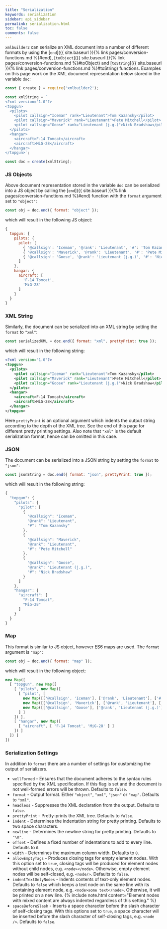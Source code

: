 ```yaml
---
title: "Serialization"
keywords: serialization
sidebar: api_sidebar
permalink: serialization.html
toc: false
comments: false
---
```

`xmlbuilder2` can serialize an XML document into a number of different formats by using the [`end`]({{ site.baseurl }}{% link pages/conversion-functions.md %}#end),
[`toObject`]({{ site.baseurl }}{% link pages/conversion-functions.md %}#toObject) and
[`toString`]({{ site.baseurl }}{% link pages/conversion-functions.md %}#toString) functions. Examples on this page work on the XML document representation below stored in the variable `doc`:

```js
const { create } = require('xmlbuilder2');

const xmlString = `
<?xml version="1.0"?>
<topgun>
  <pilots>
    <pilot callsign="Iceman" rank="Lieutenant">Tom Kazansky</pilot>
    <pilot callsign="Maverick" rank="Lieutenant">Pete Mitchell</pilot>
    <pilot callsign="Goose" rank="Lieutenant (j.g.)">Nick Bradshaw</pilot>
  </pilots>
  <hangar>
    <aircraft>F-14 Tomcat</aircraft>
    <aircraft>MiG-28</aircraft>
  </hangar>
</topgun>`;

const doc = create(xmlString);
```

### JS Objects

Above document representation stored in the variable `doc` can be serialized into a JS object by calling the [`end`]({{ site.baseurl }}{% link pages/conversion-functions.md %}#end) function with the `format` argument set to `"object"`:
```js
const obj = doc.end({ format: "object" });
```
which will result in the following JS object:
```js
{
  topgun: {
    pilots: {
      pilot: [
        { '@callsign': 'Iceman', '@rank': 'Lieutenant', '#': 'Tom Kazansky' },
        { '@callsign': 'Maverick', '@rank': 'Lieutenant', '#': 'Pete Mitchell' },
        { '@callsign': 'Goose', '@rank': 'Lieutenant (j.g.)', '#': 'Nick Bradshaw' }
      ]
    },
    hangar: {
      aircraft: [
        'F-14 Tomcat',
        'MiG-28'
      ]
    }
  }
}
```

### XML String

Similarly, the document can be serialized into an XML string by setting the `format` to `"xml"`:
```js
const serializedXML = doc.end({ format: "xml", prettyPrint: true });
```
which will result in the following string:
```xml
<?xml version="1.0"?>
<topgun>
  <pilots>
    <pilot callsign="Iceman" rank="Lieutenant">Tom Kazansky</pilot>
    <pilot callsign="Maverick" rank="Lieutenant">Pete Mitchell</pilot>
    <pilot callsign="Goose" rank="Lieutenant (j.g.)">Nick Bradshaw</pilot>
  </pilots>
  <hangar>
    <aircraft>F-14 Tomcat</aircraft>
    <aircraft>MiG-28</aircraft>
  </hangar>
</topgun>
```
Here `prettyPrint` is an optional argument which indents the output string according to the depth of the XML tree. See the end of this page for different pretty printing settings. Also note that `"xml"` is the default serialization format, hence can be omitted in this case.

### JSON

The document can be serialized into a JSON string by setting the `format` to `"json"`:
```js
const jsonString = doc.end({ format: "json", prettyPrint: true });
```
which will result in the following string:
```js
{
  "topgun": {
    "pilots": {
      "pilot": [
        {
          "@callsign": "Iceman",
          "@rank": "Lieutenant",
          "#": "Tom Kazansky"
        },
        {
          "@callsign": "Maverick",
          "@rank": "Lieutenant",
          "#": "Pete Mitchell"
        },
        {
          "@callsign": "Goose",
          "@rank": "Lieutenant (j.g.)",
          "#": "Nick Bradshaw"
        }
      ]
    },
    "hangar": {
      "aircraft": [
        "F-14 Tomcat",
        "MiG-28"
      ]
    }
  }
}
```

### Map

This format is similar to JS object, however ES6 maps are used. The `format` argument is `"map"`:
```js
const obj = doc.end({ format: "map" });
```
which will result in the following object:
```js
new Map([
  [ "topgun", new Map([
    [ "pilots", new Map([
      [ "pilot", [
        new Map([['@callsign', 'Iceman'], ['@rank', 'Lieutenant'], ['#', 'Tom Kazansky']]),
        new Map([['@callsign', 'Maverick'], ['@rank', 'Lieutenant'], ['#', 'Pete Mitchell']]),
        new Map([['@callsign', 'Goose'], ['@rank', 'Lieutenant (j.g.)'], ['#', 'Nick Bradshaw']])
      ] ]
    ]) ],
    [ "hangar", new Map([
      [ "aircraft", [ 'F-14 Tomcat', 'MiG-28' ] ]
    ]) ]
  ]) ]
])
```

### Serialization Settings

In addition to `format` there are a number of settings for customizing the output of serializers.

* `wellFormed` - Ensures that the document adheres to the syntax rules specified by the XML specification. If this flag is set and the document is not well-formed errors will be thrown. Defaults to `false`.
* `format` - Output format. Either `"object"`, `"xml"`, `"json"` or `"map"`. Defaults to `"xml"`.
* `headless` - Suppresses the XML declaration from the output. Defaults to `false`.
* `prettyPrint` - Pretty-prints the XML tree. Defaults to `false`.
* `indent` - Determines the indentation string for pretty printing. Defaults to two space characters.
* `newline` - Determines the newline string for pretty printing. Defaults to `"\n"`.
* `offset` - Defines a fixed number of indentations to add to every line. Defaults to `0`.
* `width` - Determines the maximum column width. Defaults to `0`.
* `allowEmptyTags` - Produces closing tags for empty element nodes. With this option set to `true`, closing tags will be produced for element nodes without child nodes, e.g. `<node></node>`. Otherwise, empty element nodes will be self-closed, e.g. `<node/>`. Defaults to `false`.
* `indentTextOnlyNodes` - Indents contents of text-only element nodes. Defaults to `false` which keeps a text node on the same line with its containing element node, e.g. `<node>some text</node>`. Otherwise, it will be printed on a new line.
{% include note.html content="Element nodes with mixed content are always indented regardless of this setting." %}
* `spaceBeforeSlash` - Inserts a space character before the slash character of self-closing tags. With this options set to `true`, a space character will be inserted before the slash character of self-closing tags, e.g. `<node />`. Defaults to `false`.

